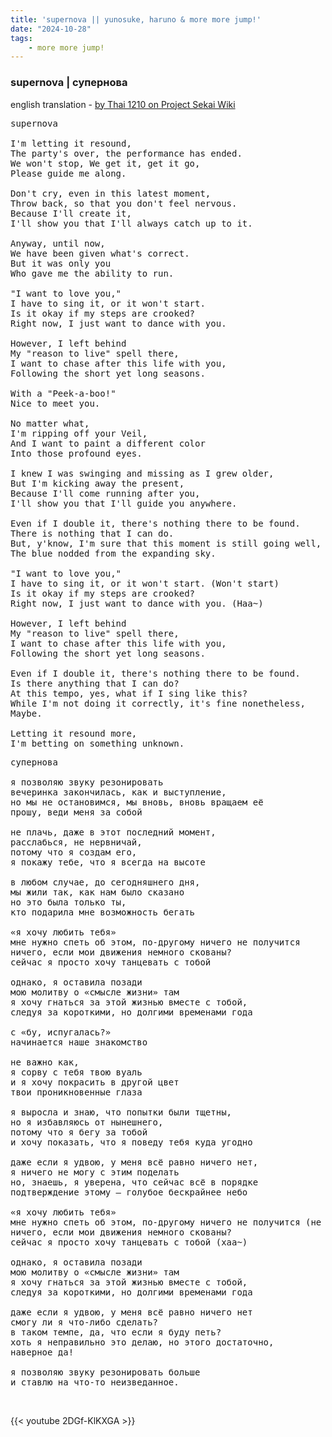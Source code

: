 ```yaml
---
title: 'supernova || yunosuke, haruno & more more jump!'
date: "2024-10-28"
tags:
    - more more jump!
---
```


### supernova | супернова

english translation - [by Thai 1210 on Project Sekai Wiki](https://projectsekai.fandom.com/wiki/Supernova#English)

<pre id="column1">
supernova

I'm letting it resound, 
The party's over, the performance has ended.
We won't stop, We get it, get it go, 
Please guide me along. 

Don't cry, even in this latest moment,
Throw back, so that you don't feel nervous.
Because I'll create it, 
I'll show you that I'll always catch up to it.

Anyway, until now,
We have been given what's correct.
But it was only you
Who gave me the ability to run.

"I want to love you,"
I have to sing it, or it won't start.
Is it okay if my steps are crooked?
Right now, I just want to dance with you.

However, I left behind
My "reason to live" spell there,
I want to chase after this life with you,
Following the short yet long seasons.

With a "Peek-a-boo!" 
Nice to meet you.

No matter what, 
I'm ripping off your Veil,
And I want to paint a different color
Into those profound eyes.

I knew I was swinging and missing as I grew older,
But I'm kicking away the present,
Because I'll come running after you,
I'll show you that I'll guide you anywhere.

Even if I double it, there's nothing there to be found.
There is nothing that I can do.
But, y'know, I'm sure that this moment is still going well,
The blue nodded from the expanding sky.

"I want to love you,"
I have to sing it, or it won't start. (Won't start)
Is it okay if my steps are crooked?
Right now, I just want to dance with you. (Haa~)

However, I left behind
My "reason to live" spell there,
I want to chase after this life with you,
Following the short yet long seasons.

Even if I double it, there's nothing there to be found.
Is there anything that I can do?
At this tempo, yes, what if I sing like this?
While I'm not doing it correctly, it's fine nonetheless,
Maybe.

Letting it resound more,
I'm betting on something unknown.
</pre>

<pre id="column2">
супернова

я позволяю звуку резонировать
вечеринка закончилась, как и выступление,
но мы не остановимся, мы вновь, вновь вращаем её
прошу, веди меня за собой

не плачь, даже в этот последний момент,
расслабься, не нервничай,
потому что я создам его,
я покажу тебе, что я всегда на высоте

в любом случае, до сегодняшнего дня,
мы жили так, как нам было сказано
но это была только ты,
кто подарила мне возможность бегать 

«я хочу любить тебя»
мне нужно спеть об этом, по-другому ничего не получится
ничего, если мои движения немного скованы?
сейчас я просто хочу танцевать с тобой

однако, я оставила позади
мою молитву о «смысле жизни» там
я хочу гнаться за этой жизнью вместе с тобой,
следуя за короткими, но долгими временами года

с «бу, испугалась?»
начинается наше знакомство

не важно как,
я сорву с тебя твою вуаль
и я хочу покрасить в другой цвет
твои проникновенные глаза

я выросла и знаю, что попытки были тщетны,
но я избавляюсь от нынешнего,
потому что я бегу за тобой
и хочу показать, что я поведу тебя куда угодно

даже если я удвою, у меня всё равно ничего нет,
я ничего не могу с этим поделать
но, знаешь, я уверена, что сейчас всё в порядке
подтверждение этому – голубое бескрайнее небо

«я хочу любить тебя»
мне нужно спеть об этом, по-другому ничего не получится (не получится)
ничего, если мои движения немного скованы?
сейчас я просто хочу танцевать с тобой (хаа~)

однако, я оставила позади
мою молитву о «смысле жизни» там
я хочу гнаться за этой жизнью вместе с тобой,
следуя за короткими, но долгими временами года

даже если я удвою, у меня всё равно ничего нет
смогу ли я что-либо сделать?
в таком темпе, да, что если я буду петь?
хоть я неправильно это делаю, но этого достаточно,
наверное да!

я позволяю звуку резонировать больше
и ставлю на что-то неизведанное.
</pre>

<br>

{{< youtube 2DGf-KlKXGA >}}
